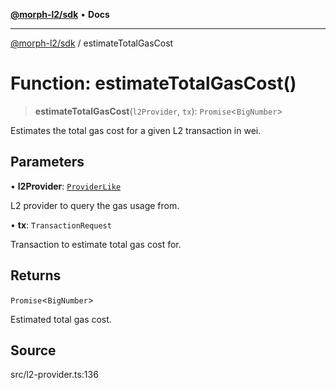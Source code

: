 [**@morph-l2/sdk**](../globals.md) • **Docs**

***

[@morph-l2/sdk](../globals.md) / estimateTotalGasCost

# Function: estimateTotalGasCost()

> **estimateTotalGasCost**(`l2Provider`, `tx`): `Promise`\<`BigNumber`\>

Estimates the total gas cost for a given L2 transaction in wei.

## Parameters

• **l2Provider**: [`ProviderLike`](../type-aliases/ProviderLike.md)

L2 provider to query the gas usage from.

• **tx**: `TransactionRequest`

Transaction to estimate total gas cost for.

## Returns

`Promise`\<`BigNumber`\>

Estimated total gas cost.

## Source

src/l2-provider.ts:136
